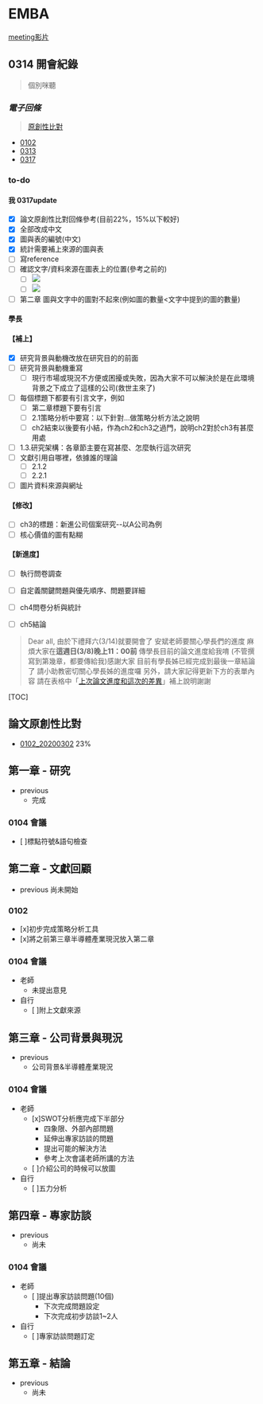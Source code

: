 # EMBA
[meeting影片](https://drive.google.com/drive/folders/1hMKvlkQFsuPii7B85OB5S84TUg1tuMlJ)

## 0314 開會紀錄
> 個別咪聽
> 
### *電子回條*
> [原創性比對](https://e3new.nctu.edu.tw/course/view.php?id=19202)
- [0102](https://drive.google.com/open?id=1i-Ynz5iauWUP0pzsLQKtXQXTOY-iHStF)
- [0313](https://drive.google.com/open?id=1DWm2DFHR6HIUEoQ5t0AF9F0MCbFUsXhB)
- [0317](https://drive.google.com/open?id=1MlJF1akcU7BXnNVeT_uU5TT4cviPDzXm)
### to-do
#### 我 0317update
- [x] 論文原創性比對回條參考(目前22%，15%以下較好)
- [x] 全部改成中文
- [x] 圖與表的編號(中文)
- [x] 統計需要補上來源的圖與表
- [ ] 寫reference
- [ ] 確認文字/資料來源在圖表上的位置(參考之前的)
    - [ ] ![](https://i.imgur.com/Ay2QINq.png)
    - [ ] ![](https://i.imgur.com/v8uwVSx.png)
- [ ] 第二章 圖與文字中的圖對不起來(例如圖的數量<文字中提到的圖的數量)
#### 學長
#### 【補上】
- [x] 研究背景與動機改放在研究目的的前面
- [ ] 研究背景與動機重寫
    - [ ] 現行市場或現況不方便或困擾或失敗，因為大家不可以解決於是在此環境背景之下成立了這樣的公司(救世主來了)
- [ ] 每個標題下都要有引言文字，例如
    - [ ] 第二章標題下要有引言
    - [ ] 2.1策略分析中要寫：以下針對...做策略分析方法之說明
    - [ ] ch2結束以後要有小結，作為ch2和ch3之過門，說明ch2對於ch3有甚麼用處
- [ ] 1.3.研究架構：各章節主要在寫甚麼、怎麼執行這次研究
- [ ] 文獻引用自哪裡，依據誰的理論
    - [ ] 2.1.2
    - [ ] 2.2.1
- [ ] 圖片資料來源與網址
#### 【修改】
- [ ] ch3的標題：新進公司個案研究--以A公司為例
- [ ] 核心價值的圖有點糊
#### 【新進度】
- [ ] 執行問卷調查
- [ ] 自定義關鍵問題與優先順序、問題要詳細
- [ ] ch4問卷分析與統計
- [ ] ch5結論


> Dear all,
由於下禮拜六(3/14)就要開會了
安斌老師要關心學長們的進度
麻煩大家在**這週日(3/8)晚上11：00前**
傳學長目前的論文進度給我唷
(不管撰寫到第幾章，都要傳給我)感謝大家
目前有學長姊已經完成到最後一章結論了
請小助教密切關心學長姊的進度囉
另外，請大家記得更新下方的表單內容
請在表格中「[上次論文進度和這次的差異](https://docs.google.com/spreadsheets/d/1NUxO2UCHGiBAs4rhaU1c7H8daDI5K72hfvdyKgWHBGU/edit?usp=sharing)」補上說明謝謝

[TOC]
## 論文原創性比對
- [0102_20200302](https://drive.google.com/file/d/1i-Ynz5iauWUP0pzsLQKtXQXTOY-iHStF/view?usp=sharing) 23%
## 第一章 - 研究
- previous
    - 完成
### 0104 會議
- [ ]標點符號&語句檢查

## 第二章 - 文獻回顧
- previous
尚未開始
### 0102
- [x]初步完成策略分析工具
- [x]將之前第三章半導體產業現況放入第二章
### 0104 會議
- 老師
    - 未提出意見
- 自行
    - [ ]附上文獻來源

## 第三章 - 公司背景與現況
- previous
    - 公司背景&半導體產業現況
### 0104 會議
- 老師
    - [x]SWOT分析應完成下半部分
        - 四象限、外部內部問題
        - 延伸出專家訪談的問題
        - 提出可能的解決方法
        - 參考上次會議老師所講的方法
    - [ ]介紹公司的時候可以放圖
- 自行
    - [ ]五力分析

## 第四章 - 專家訪談
- previous
    - 尚未
### 0104 會議
- 老師
    - [ ]提出專家訪談問題(10個)
        - 下次完成問題設定
        - 下次完成初步訪談1~2人
- 自行
    - [ ]專家訪談問題訂定 
## 第五章 - 結論
- previous
    - 尚未